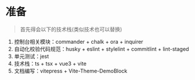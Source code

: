 # 准备

> 首先得会以下的技术栈(类似技术也可以替换)

1. 控制台相关模块：commander + chalk + ora + inquirer
2. 自动化校验代码规范：husky + eslint + stylelint + commitlint + lint-staged
3. 单元测试：jest
4. 技术栈：ts + tsx + vue3 + vite
5. 文档编写：vitepress + Vite-Theme-DemoBlock
